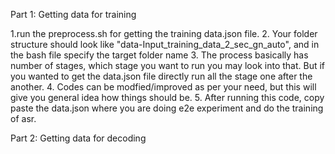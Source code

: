 Part 1: Getting data for training

1.run the preprocess.sh for getting the training data.json file.
2. Your folder structure should look like "data-Input_training_data_2_sec_gn_auto", and in the bash file specify the target folder name
3. The process basically has number of stages, which stage you want to run you may look into that. But if you wanted to get the data.json file directly run all the stage one after the another.
4. Codes can be modfied/improved as per your need, but this will give you general idea how things should be.
5. After running this code, copy paste the data.json where you are doing e2e experiment and do the training of asr.


Part 2: Getting data for decoding
